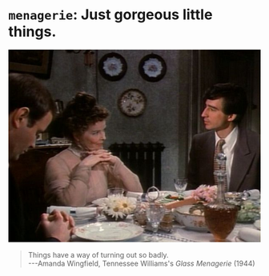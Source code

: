 # `menagerie`: Just gorgeous little things.

![](mascot.jpg)

> Things have a way of turning out so badly. \
> ---Amanda Wingfield, Tennessee Williams's _Glass Menagerie_ (1944)
